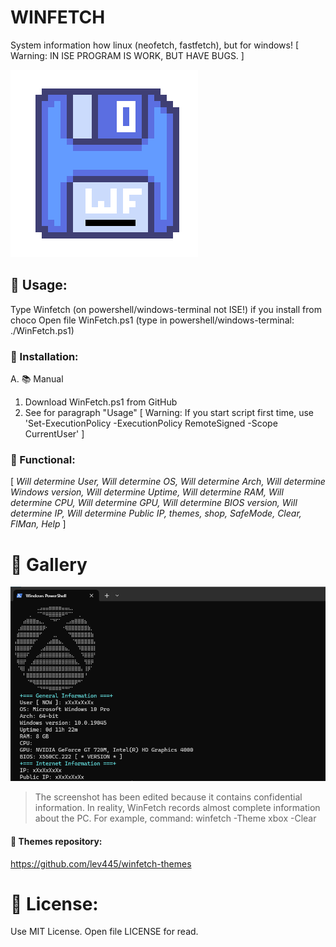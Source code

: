 # WINFETCH
System information how linux (neofetch, fastfetch), but for windows!
[ Warning: IN ISE PROGRAM IS WORK, BUT HAVE BUGS. ]

![WinFetch Logo](diskette.png)

## 🎈 Usage:
Type Winfetch (on powershell/windows-terminal not ISE!) if you install from choco
Open file WinFetch.ps1 (type in powershell/windows-terminal: ./WinFetch.ps1)

### 🍕 Installation:
A. 📚 Manual
1. Download WinFetch.ps1 from GitHub
2. See for paragraph "Usage"
[ Warning: If you start script first time, use 'Set-ExecutionPolicy -ExecutionPolicy RemoteSigned -Scope CurrentUser' ]

### 🎨 Functional:

[ *Will determine User,
Will determine OS,
Will determine Arch,
Will determine Windows version,
Will determine Uptime,
Will determine RAM,
Will determine CPU,
Will determine GPU,
Will determine BIOS version,
Will determine IP,
Will determine Public IP, themes, shop, SafeMode, Clear, FlMan, Help* ]

# 🎥 Gallery 

![WinFetch Screen](screen.png)

> The screenshot has been edited because it contains confidential information. In reality, WinFetch records almost complete information about the PC.
> For example, command: winfetch -Theme xbox -Clear


#### 🎃 Themes repository:
https://github.com/lev445/winfetch-themes

# 📃 License:
Use MIT License. Open file LICENSE for read.
